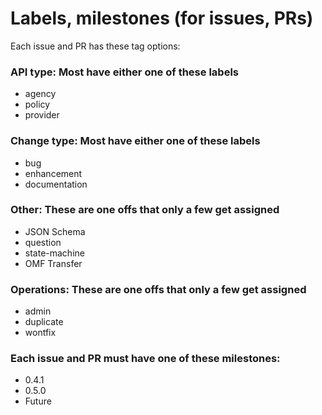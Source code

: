 # Labels, milestones (for issues, PRs)
Each issue and PR has these tag options:

### API type: Most have either one of these labels

* agency
* policy
* provider

### Change type: Most have either one of these labels

* bug
* enhancement
* documentation

### Other: These are one offs that only a few get assigned

* JSON Schema
* question
* state-machine
* OMF Transfer

### Operations: These are one offs that only a few get assigned

* admin
* duplicate
* wontfix

### Each issue and PR must have one of these milestones:

* 0.4.1
* 0.5.0
* Future

